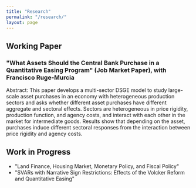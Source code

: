 ```yaml
---
title: "Research"
permalink: "/research/"
layout: page
---
```


## Working Paper

### "What Assets Should the Central Bank Purchase in a Quantitative Easing Program" (Job Market Paper), with Francisco Ruge-Murcia
Abstract: This paper develops a multi-sector DSGE model to study large-scale asset purchases in an economy with heterogeneous production sectors and asks whether different asset purchases have different aggregate and sectoral effects. Sectors are heterogeneous in price rigidity, production function, and agency costs, and interact with each other in the market for intermediate goods. Results show that depending on the asset, purchases induce different sectoral responses from the interaction between price rigidity and agency costs. 

## Work in Progress

 - "Land Finance, Housing Market, Monetary Policy, and Fiscal Policy"
 - "SVARs with Narrative Sign Restrictions: Effects of the Volcker Reform and Quantitative Easing"
